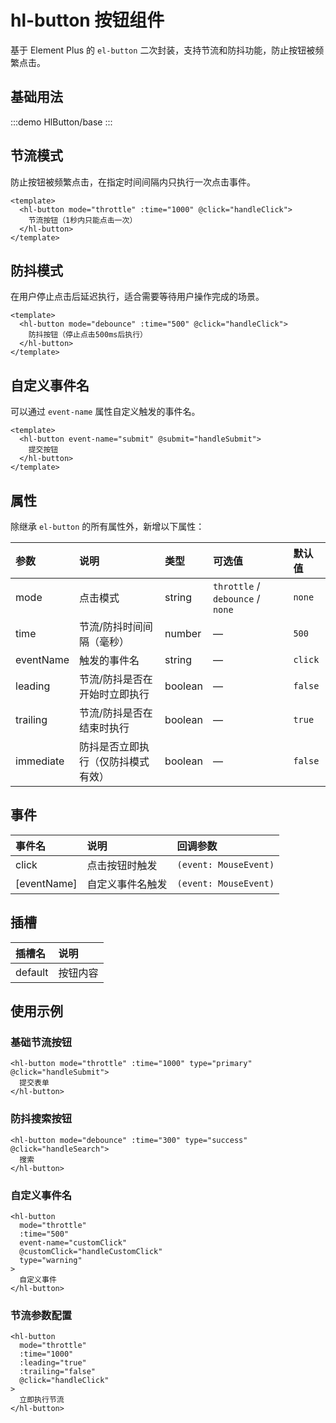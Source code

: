 # hl-button 按钮组件

基于 Element Plus 的 `el-button` 二次封装，支持节流和防抖功能，防止按钮被频繁点击。

## 基础用法

:::demo 
HlButton/base
:::

## 节流模式

防止按钮被频繁点击，在指定时间间隔内只执行一次点击事件。

```vue
<template>
  <hl-button mode="throttle" :time="1000" @click="handleClick">
    节流按钮（1秒内只能点击一次）
  </hl-button>
</template>
```

## 防抖模式

在用户停止点击后延迟执行，适合需要等待用户操作完成的场景。

```vue
<template>
  <hl-button mode="debounce" :time="500" @click="handleClick">
    防抖按钮（停止点击500ms后执行）
  </hl-button>
</template>
```

## 自定义事件名

可以通过 `event-name` 属性自定义触发的事件名。

```vue
<template>
  <hl-button event-name="submit" @submit="handleSubmit">
    提交按钮
  </hl-button>
</template>
```

## 属性

除继承 `el-button` 的所有属性外，新增以下属性：

| 参数 | 说明 | 类型 | 可选值 | 默认值 |
| :--- | :--- | :--- | :--- | :--- |
| mode | 点击模式 | string | `throttle` / `debounce` / `none` | `none` |
| time | 节流/防抖时间间隔（毫秒） | number | — | `500` |
| eventName | 触发的事件名 | string | — | `click` |
| leading | 节流/防抖是否在开始时立即执行 | boolean | — | `false` |
| trailing | 节流/防抖是否在结束时执行 | boolean | — | `true` |
| immediate | 防抖是否立即执行（仅防抖模式有效） | boolean | — | `false` |

## 事件

| 事件名 | 说明 | 回调参数 |
| :--- | :--- | :--- |
| click | 点击按钮时触发 | `(event: MouseEvent)` |
| [eventName] | 自定义事件名触发 | `(event: MouseEvent)` |

## 插槽

| 插槽名 | 说明 |
| :--- | :--- |
| default | 按钮内容 |

## 使用示例

### 基础节流按钮
```vue
<hl-button mode="throttle" :time="1000" type="primary" @click="handleSubmit">
  提交表单
</hl-button>
```

### 防抖搜索按钮
```vue
<hl-button mode="debounce" :time="300" type="success" @click="handleSearch">
  搜索
</hl-button>
```

### 自定义事件名
```vue
<hl-button 
  mode="throttle" 
  :time="500" 
  event-name="customClick" 
  @customClick="handleCustomClick"
  type="warning"
>
  自定义事件
</hl-button>
```

### 节流参数配置
```vue
<hl-button 
  mode="throttle" 
  :time="1000" 
  :leading="true" 
  :trailing="false"
  @click="handleClick"
>
  立即执行节流
</hl-button>
```

